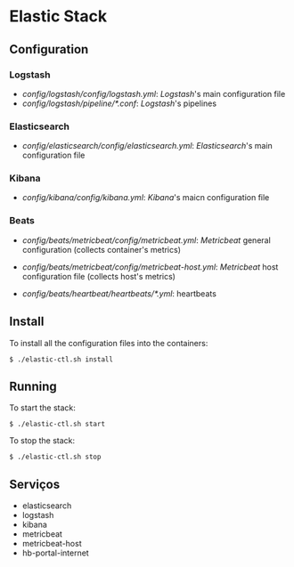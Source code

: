 # Elastic Stack

## Configuration

### Logstash

- _config/logstash/config/logstash.yml_: _Logstash_'s main configuration file
- _config/logstash/pipeline/*.conf_: _Logstash_'s pipelines

### Elasticsearch 

- _config/elasticsearch/config/elasticsearch.yml_: _Elasticsearch_'s main configuration file

### Kibana

- _config/kibana/config/kibana.yml_: _Kibana_'s maicn configuration file

### Beats

- _config/beats/metricbeat/config/metricbeat.yml_: _Metricbeat_ general configuration (collects container's metrics)
- _config/beats/metricbeat/config/metricbeat-host.yml_: _Metricbeat_ host configuration file (collects host's metrics)

- _config/beats/heartbeat/heartbeats/*.yml_: heartbeats

## Install

To install all the configuration files into the containers:
 
`$ ./elastic-ctl.sh install`

## Running

To start the stack:

`$ ./elastic-ctl.sh start`

To stop the stack:

`$ ./elastic-ctl.sh stop`

## Serviços

- elasticsearch
- logstash
- kibana
- metricbeat
- metricbeat-host
- hb-portal-internet
